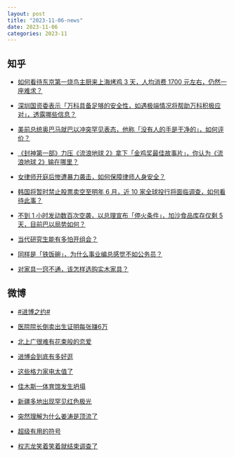 ```yaml
---
layout: post
title: "2023-11-06-news"
date: 2023-11-06
categories: 2023-11
---
```


## 知乎

- [如何看待东京第一烧鸟主厨来上海烤鸡 3 天，人均消费 1700 元左右，仍然一座难求？](https://www.zhihu.com/question/629191550)<br/>

- [深圳国资委表示「万科具备足够的安全性，如遇极端情况将帮助万科积极应对」，透露哪些信息？](https://www.zhihu.com/question/629253167)<br/>

- [美前总统奥巴马就巴以冲突罕见表态，他称「没有人的手是干净的」，如何评价？](https://www.zhihu.com/question/629242099)<br/>

- [《封神第一部》力压《流浪地球 2》拿下「金鸡奖最佳故事片」，你认为《流浪地球 2》输在哪里？](https://www.zhihu.com/question/629097020)<br/>

- [女律师开庭后惨遭暴力袭击，如何保障律师人身安全？](https://www.zhihu.com/question/628953841)<br/>

- [韩国将暂时禁止股票卖空至明年 6 月，近 10 家全球投行将面临调查，如何看待此事？](https://www.zhihu.com/question/629225855)<br/>

- [不到 1 小时发动数百次空袭，以总理宣布「停火条件」，加沙食品库存仅剩 5 天，目前巴以局势如何？](https://www.zhihu.com/question/629225881)<br/>

- [当代研究生能有多怕开组会？](https://www.zhihu.com/question/462787789)<br/>

- [同样是「铁饭碗」，为什么事业编总感觉不如公务员？](https://www.zhihu.com/question/624743800)<br/>

- [对家具一窍不通，该怎样选购实木家具？](https://www.zhihu.com/question/620914698)<br/>



## 微博

- [#进博之约#](https://s.weibo.com#)<br/>

- [医院院长倒卖出生证明每张赚6万 ](https://s.weibo.com/weibo?q=%23%E5%8C%BB%E9%99%A2%E9%99%A2%E9%95%BF%E5%80%92%E5%8D%96%E5%87%BA%E7%94%9F%E8%AF%81%E6%98%8E%E6%AF%8F%E5%BC%A0%E8%B5%9A6%E4%B8%87%23&t=31&band_rank=1&Refer=top)<br/>

- [北上广很难有花束般的恋爱 ](https://s.weibo.com/weibo?q=%E5%8C%97%E4%B8%8A%E5%B9%BF%E5%BE%88%E9%9A%BE%E6%9C%89%E8%8A%B1%E6%9D%9F%E8%88%AC%E7%9A%84%E6%81%8B%E7%88%B1&t=31&band_rank=2&Refer=top)<br/>

- [进博会到底有多好逛 ](https://s.weibo.com/weibo?q=%23%E8%BF%9B%E5%8D%9A%E4%BC%9A%E5%88%B0%E5%BA%95%E6%9C%89%E5%A4%9A%E5%A5%BD%E9%80%9B%23&t=31&band_rank=3&Refer=top)<br/>

- [这些格力家电太值了 ](https://s.weibo.com/weibo?q=%23%E8%BF%99%E4%BA%9B%E6%A0%BC%E5%8A%9B%E5%AE%B6%E7%94%B5%E5%A4%AA%E5%80%BC%E4%BA%86%23&topic_ad=1&t=31&band_rank=&Refer=top)<br/>

- [佳木斯一体育馆发生坍塌 ](https://s.weibo.com/weibo?q=%23%E4%BD%B3%E6%9C%A8%E6%96%AF%E4%B8%80%E4%BD%93%E8%82%B2%E9%A6%86%E5%8F%91%E7%94%9F%E5%9D%8D%E5%A1%8C%23&t=31&band_rank=4&Refer=top)<br/>

- [新疆多地出现罕见红色极光 ](https://s.weibo.com/weibo?q=%23%E6%96%B0%E7%96%86%E5%A4%9A%E5%9C%B0%E5%87%BA%E7%8E%B0%E7%BD%95%E8%A7%81%E7%BA%A2%E8%89%B2%E6%9E%81%E5%85%89%23&t=31&band_rank=5&Refer=top)<br/>

- [突然理解为什么姜涛是顶流了 ](https://s.weibo.com/weibo?q=%23%E7%AA%81%E7%84%B6%E7%90%86%E8%A7%A3%E4%B8%BA%E4%BB%80%E4%B9%88%E5%A7%9C%E6%B6%9B%E6%98%AF%E9%A1%B6%E6%B5%81%E4%BA%86%23&t=31&band_rank=6&Refer=top)<br/>

- [超级有用的符号 ](https://s.weibo.com/weibo?q=%23%E8%B6%85%E7%BA%A7%E6%9C%89%E7%94%A8%E7%9A%84%E7%AC%A6%E5%8F%B7%23&topic_ad=1&t=31&band_rank=&Refer=top)<br/>

- [权志龙笑着笑着就结束调查了 ](https://s.weibo.com/weibo?q=%23%E6%9D%83%E5%BF%97%E9%BE%99%E7%AC%91%E7%9D%80%E7%AC%91%E7%9D%80%E5%B0%B1%E7%BB%93%E6%9D%9F%E8%B0%83%E6%9F%A5%E4%BA%86%23&t=31&band_rank=7&Refer=top)<br/>



